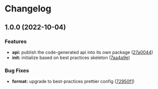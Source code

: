 # Changelog

## 1.0.0 (2022-10-04)


### Features

* **api:** publish the code-generated api into its own package ([27a0044](https://www.github.com/ehmpathy/google-ads-api-client/commit/27a004487ba280b8655a1eb54c53e372653b2040))
* **init:** initialize based on best practices skeleton ([7aa4a9e](https://www.github.com/ehmpathy/google-ads-api-client/commit/7aa4a9ee8697e8202eb392975582f7dedc6d5500))


### Bug Fixes

* **format:** upgrade to best-practices prettier config ([72950f1](https://www.github.com/ehmpathy/google-ads-api-client/commit/72950f1485cf5fb9b77315324f03f7cb56a9e19d))
